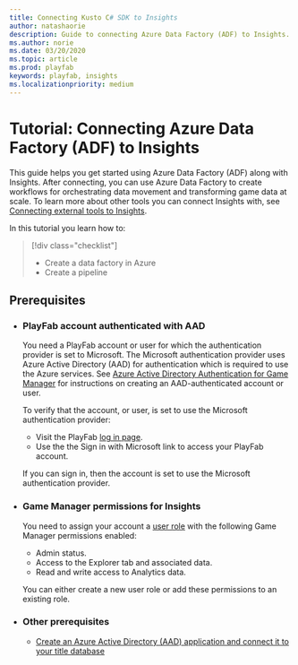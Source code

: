 ```yaml
---
title: Connecting Kusto C# SDK to Insights
author: natashaorie
description: Guide to connecting Azure Data Factory (ADF) to Insights.
ms.author: norie
ms.date: 03/20/2020    
ms.topic: article
ms.prod: playfab
keywords: playfab, insights
ms.localizationpriority: medium
---
```


# Tutorial: Connecting Azure Data Factory (ADF) to Insights

This guide helps you get started using Azure Data Factory (ADF) along with Insights. After connecting, you can use Azure Data Factory to create workflows for orchestrating data movement and transforming game data at scale. To learn more about other tools you can connect Insights with, see [Connecting external tools to Insights](index.md).

In this tutorial you learn how to:

> [!div class="checklist"]
> * Create a data factory in Azure
> * Create a pipeline

## Prerequisites
* ### PlayFab account authenticated with AAD
   You need a PlayFab account or user for which the authentication provider is set to Microsoft. The Microsoft authentication provider uses Azure Active Directory (AAD) for authentication which is required to use the Azure services. See [Azure Active Directory Authentication for Game Manager](../../authentication/aad-authentication/index.md) for instructions on creating an AAD-authenticated account or user. 
   
   To verify that the account, or user, is set to use the Microsoft authentication provider:
   * Visit the PlayFab [log in page](https://developer.playfab.com/login).
   * Use the the Sign in with Microsoft link to access your PlayFab account.
   
   If you can sign in, then the account is set to use the Microsoft authentication provider.

* ### Game Manager permissions for Insights
   You need to assign your account a [user role](https://docs.microsoft.com/gaming/playfab/features/config/gamemanager/playfab-user-roles) with the following Game Manager permissions enabled:
   * Admin status.
   * Access to the Explorer tab and associated data.
   * Read and write access to Analytics data.

   You can either create a new user role or add these permissions to an existing role.

* ### Other prerequisites
  *  [Create an Azure Active Directory (AAD) application and connect it to your title database](creating-AAD-app-for-insights.md)